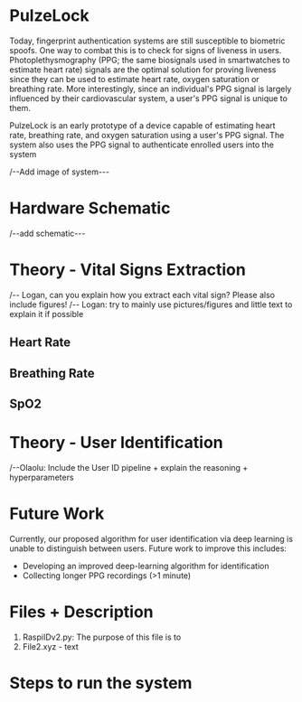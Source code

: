 # PulzeLock
Today, fingerprint authentication systems are still susceptible to biometric spoofs. One way to combat this is to check for signs of liveness in users. Photoplethysmography (PPG; the same biosignals used in smartwatches to estimate heart rate) signals are the optimal solution for proving liveness since they can be used to estimate heart rate, oxygen saturation or breathing rate. More interestingly, since an individual's PPG signal is largely influenced by their cardiovascular system, a user's PPG signal is unique to them.

PulzeLock is an early prototype of a device capable of estimating heart rate, breathing rate, and oxygen saturation using a user's PPG signal. The system also uses the PPG signal to authenticate enrolled users into the system  

/--Add image of system---

# Hardware Schematic

/--add schematic---

# Theory - Vital Signs Extraction

/-- Logan, can you explain how you extract each vital sign? Please also include figures!
/-- Logan: try to mainly use pictures/figures and little text to explain it if possible

## Heart Rate

## Breathing Rate

## SpO2

# Theory - User Identification

/--Olaolu: Include the User ID pipeline + explain the reasoning + hyperparameters

# Future Work

Currently, our proposed algorithm for user identification via deep learning is unable to distinguish between users. Future work to improve this includes:
+ Developing an improved deep-learning algorithm for identification
+ Collecting longer PPG recordings (>1 minute)

# Files + Description
1. RaspiIDv2.py: The purpose of this file is to
2. File2.xyz - text

# Steps to run the system
